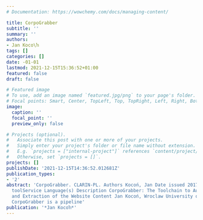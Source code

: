 ```yaml
---
# Documentation: https://wowchemy.com/docs/managing-content/

title: CorpoGrabber
subtitle: ''
summary: ''
authors:
- Jan Koco\ŉ
tags: []
categories: []
date: -01-01
lastmod: 2021-12-15T15:36:52+01:00
featured: false
draft: false

# Featured image
# To use, add an image named `featured.jpg/png` to your page's folder.
# Focal points: Smart, Center, TopLeft, Top, TopRight, Left, Right, BottomLeft, Bottom, BottomRight.
image:
  caption: ''
  focal_point: ''
  preview_only: false

# Projects (optional).
#   Associate this post with one or more of your projects.
#   Simply enter your project's folder or file name without extension.
#   E.g. `projects = ["internal-project"]` references `content/project/deep-learning/index.md`.
#   Otherwise, set `projects = []`.
projects: []
publishDate: '2021-12-15T14:36:52.012681Z'
publication_types:
- '2'
abstract: 'CorpoGrabber. CLARIN-PL. Authors Kocoń, Jan Date issued 2017-06-28 Type
  toolService Language(s) Description CorpoGrabber: The Toolchain to Automatic Acquiring
  and Extraction of the Website Content Jan Kocoń, Wroclaw University of Technology
  CorpoGrabber is a pipeline'
publication: '*Jan Kocoŉ*'
---
```

